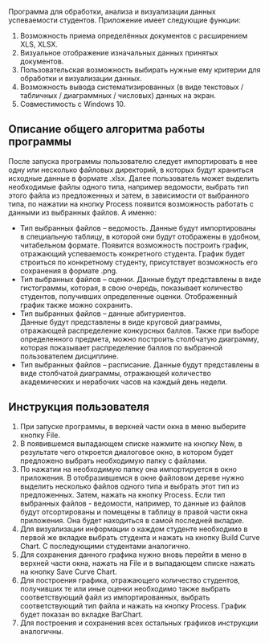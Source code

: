 Программа для обработки, анализа и визуализации данных успеваемости студентов. Приложение имеет следующие функции:
1.	Возможность приема определённых документов с расширением XLS, XLSX.
2.	Визуальное отображение изначальных данных принятых документов.
3.	Пользовательская возможность выбирать нужные ему критерии для обработки и визуализации данных.
4.	Возможность вывода систематизированных (в виде текстовых / табличных / диаграммных / числовых) данных на экран.
5.	Совместимость с Windows 10.

## Описание общего алгоритма работы программы
После запуска программы пользователю следует импортировать в нее одну или несколько файловых директорий, в которых будут храниться исходные данные в формате .xlsx. Далее пользователь может выделить необходимые файлы одного типа, например ведомости, выбрать тип этого файла из предложенных и затем, в зависимости от выбранного типа, по нажатии на кнопку Process появится возможность работать с данными из выбранных файлов. А именно: 
* Тип выбранных файлов – ведомость. 
Данные будут импортированы в специальную таблицу, в которой они будут отображены в удобном, читабельном формате. Появится возможность построить график, отражающий успеваемость конкретного студента. График будет строиться по конкретному студенту, присутствует возможность его сохранения в формате .png. 
*	Тип выбранных файлов – оценки. 
Данные будут представлены в виде гистограммы, которая, в свою очередь, показывает количество студентов, получивших определенные оценки. Отображенный график также можно сохранить. 
*	Тип выбранных файлов – данные абитуриентов.  
Данные будут представлены в виде круговой диаграммы, отражающей распределение конкурсных баллов. Также при выборе определенного предмета, можно построить столбчатую диаграмму, которая показывает распределение баллов по выбранной пользователем дисциплине.  
*	Тип выбранных файлов – расписание. 
Данные будут представлены в виде столбчатой диаграммы, отражающей количество академических и нерабочих часов на каждый день недели.

## Инструкция пользователя
1. При запуске программы, в верхней части окна в меню выберите кнопку File. 
2. В появившемся выпадающем списке нажмите на кнопку New, в результате чего откроется диалоговое окно, в котором будет предложено выбрать необходимую папку с файлами.   
3. По нажатии на необходимую папку она импортируется в окно приложения. В отобразившемся в окне файловом дереве нужно выделить несколько файлов одного типа и выбрать этот тип из предложенных. Затем, нажать на кнопку Process. Если тип выбранных файлов - ведомости, например, то данные из файлов будут отсортированы и помещены в таблицу в правой части окна приложения. Она будет находиться в самой последней вкладке. 
4.	Для визуализации информации о каждом студенте 
необходимо в первой же вкладке выбрать студента и нажать на кнопку Build Curve Chart. С последующими студентами аналогично.  
5. Для сохранения данного графика нужно вновь перейти в меню в верхней части окна, нажать на File и в выпадающем списке нажать на кнопку Save Curve Chart. 
6. Для построения графика, отражающего количество студентов, получивших те или иные оценки необходимо также выбрать соответствующий файл из импортированных, выбрать соответствующий тип файла и нажать на кнопку Process. График будет показан во вкладке BarChart.  
7. Для построения и сохранения всех остальных графиков инструкции аналогичны.
